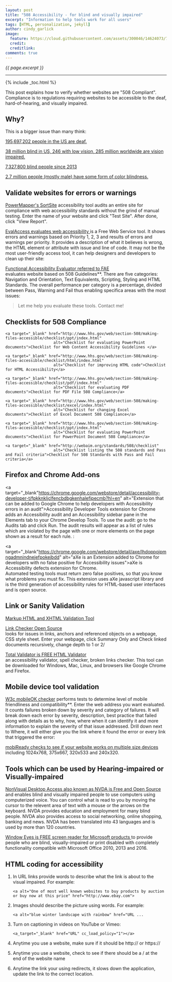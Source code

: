 ```yaml
---
layout: post
title: "508 Accessibility - for blind and visually impaired"
excerpt: "Information to help tools work for all users"
tags: [HTML, personalization, jekyll]
author: cindy_garlick
image:
  feature: https://cloud.githubusercontent.com/assets/300046/14624073/7b96364a-0594-11e6-9643-06decef9dbfd.jpg
  credit: 
  creditlink: 
comments: true
---
```

<i>{{ page.excerpt }}</i>
<hr />

{% include _toc.html %}

This post explains how to verify whether websites are "508 Compliant". 
Compliance is to regulations requiring websites to be accessible to the deaf, hard-of-hearing, and visually impaired.

## Why? #

This is a bigger issue than many think:


   <a target="_blank" href="http://libguides.gallaudet.edu/content.php?pid=119476&sid=1029190" 
                         alt="Statistics of deaf population">195,697,202 people in the US are deaf.</a>

   <a target="_blank" href="http://www.who.int/mediacentre/factsheets/fs282/en/" 
                         alt="38 million blind is statistics for Visually impaired population">38 million blind in US, 246 with low vision, 285 million worldwide are vision impaired.</a>
						 
   <a target="_blank" href="https://nfb.org/blindness-statistics" 
                         alt="Statistics of Blind impaired population">7,327,800 blind people since 2013</a>
						 
   <a target="_blank" href="http://www.colourblindawareness.org/colour-blindness/" 
                         alt="Statistics of color blind population">2.7 million people (mostly male) have some form of color blindness.</a>

## Validate websites for errors or warnings
  
<a target="_blank" href="http://www.powermapper.com/products/sortsite/ads/acc-section-508/?gclid=CMfzl_Lg38wCFVUkgQodQ8YA4A" 
                         alt="SortSite evaluates websites for accessibility">
PowerMapper's SortSite</a> accessibility tool audits an entire site for compliance with web accessibility 
standards without the grind of manual testing. Enter the name of your website and click "Test Site". After done, click "View Report".
   
<a target="_blank" href="http://sipt07.si.ehu.es/evalaccess2/index.html" 
      alt="EvalAccess evaluates a website for Accessibility based on standards compliance.">EvalAccess evaluates web accessibility </a> 
is a Free Web Service tool.  It shows errors and warnings based on Priority 1, 2, 3 and results of errors and warnings per priority. It provides a description of what it believes is wrong,
the HTML element or attribute with issue and line of code.  It may not be the most user-friendly access tool, it can help designers and developers to clean up their site:
   
<a target="_blank" href="https://fae.disability.illinois.edu/anonymous/?Anonymous%20Report=/" 
      alt="Functional Accessibility Evaluator tool evaluates a website for Accessibility based on 508 standards.">Functional Accessibility Evaluator referred to FAE </a>		
evaluates website based on 508 Guidelines**.  There are five categories: Navigation and Orientation, Text Equivalents, Scripting, Styling and HTML Standards.  The overall performance
per category is a percentage, divided between Pass, Warning and Fail thus enabling specifica areas with the most issues:
				 
> Let me help you evaluate these tools. Contact me!


## Checklists for 508 Compliance

    <a target="_blank" href="http://www.hhs.gov/web/section-508/making-files-accessible/checklist/ppt/index.html" 
                         alt="Checklist for evaluating PowerPoint documents">Checklist for Web Content Accessibility Guidelines </a>
   
    <a target="_blank" href="http://www.hhs.gov/web/section-508/making-files-accessible/checklist/html/index.html" 
                         alt="Checklist for improving HTML code">Checklist for HTML Accessibility</a>

    <a target="_blank" href="http://www.hhs.gov/web/section-508/making-files-accessible/checklist/pdf/index.html" 
                         alt="Checklist for evaluating PDF documents">Checklist for PDF File 508 Compliance</a>
						 
    <a target="_blank" href="http://www.hhs.gov/web/section-508/making-files-accessible/checklist/excel/index.html" 
                         alt="Checklist for changing Excel documents">Checklist of Excel Document 508 Compliance</a>			 
						 
    <a target="_blank" href="http://www.hhs.gov/web/section-508/making-files-accessible/checklist/ppt/index.html" 
                         alt="Checklist for evaluating PowerPoint documents">Checklist for PowerPoint Document 508 Compliance</a>
   
    <a target="_blank" href="http://webaim.org/standards/508/checklist" 
                         alt="Checklist listing the 508 standards and Pass and Fail criteria">Checklist for 508 Standards with Pass and Fail criteria</a>
   
## Firefox and Chrome Add-ons

<a target="_blank"https://chrome.google.com/webstore/detail/accessibility-developer-t/fpkknkljclfencbdbgkenhalefipecmb?hl=en" 
                         alt="Extension that can be added to Google Chrome to help developers with Accessibility errors in an audit">Accessibility Developer Tools extension for Chrome </a>
adds an Accessibility audit and an Accessibility sidebar pane in the Elements tab to your Chrome Develop Tools.  To use the audit: go to the Audits tab and click Run.  The audit results will appear
as a list of rules which are violated by the page with one or more elements on the page shown as a result for each rule. :

<a target="_blank"https://chrome.google.com/webstore/detail/axe/lhdoppojpmngadmnindnejefpokejbdd" 
                         alt="aXe is an Extension added to Chrome for developers with no false positive for Accessibility issues">aXe is Accessibility defects extension for Chrome.</a> 		
Automated testing tools must return zero false positives, so that you know what problems you must fix.  This extension uses aXe javascript library 
and is the third generation of accessibility rules for HTML-based user interfaces and is open source.
    				 
   
## Link or Sanity Validation

<a target="_blank" href="https://validator.w3.org/" 
      alt="Checklist for evaluating links on a web page">Markup HTML and XHTML Validation Tool</a>

<a target="_blank" href="https://validator.w3.org/checklink" 
      alt="Checklist for evaluating links on a web page">Link Checker Open Source </a>	  
looks for issues in links, anchors and referenced objects on a webpage, CSS style sheet. Enter your webpage, click Summary Only and Check linked documents recursively, change depth to 1 or 2/
    
<a target="_blank" href="https://www.totalvalidator.com/index.html" 
      alt="Free Tool to check HTML, accessibility validator, spell check, and broken links validator for a website">Total Validator is FREE HTML Validator </a>		
an accessibility validator, spell checker, broken links checker. This tool can be downloaded for Windows, Mac, Linux, and browsers like Google Chrome and Firefox.
    

## Mobile device tool validation

<a target="_blank" href="https://validator.w3.org/mobile/" 
      alt="Tool on checks website for mobile friendliness">W3c mobileOK checker</a>
performs tests to determine level of mobile friendliness and compatibility**. Enter the web address you want evaluated.
It counts failures broken down by severity and category of failures.
It will break down each error by severity, description, best practice that failed along with details as to why, how, where when it can identify it 
and more information to explain the severity of that issue addressed. Drill down next to Where, it will either give you the
link where it found the error or every link that triggered the error: 
    
<a target="_blank" href="http://ready.mobi/" 
      alt="Tool on web that evaluates website for mobile users">mobiReady checks to see if your website works on multiple size devices </a>
including 1024x768, 375x667, 320x533 and 240x320.
    

## Tools which can be used by Hearing-impaired or Visually-impaired

<a target="_blank" href="http://www.nvaccess.org/download/" 
      alt="Free Tool for blind and visually impaired to read text on screen translated into 43 languages in 120 countries">NonVisual Desktop Access also known as NVDA is Free and Open Source </a>
and enables blind and visually impaired people to use computers using computerized voice. You can control what is read to you by moving the cursor to the relevent area of text with a mouse or the arrows on the 
keyboard.  NVDA provides education and employment for many blind people.  NVDA also provides access to social networking, online shopping, banking
and news. NVDA has been translated into 43 languages and is used by more than 120 countries.
    
<a target="_blank" href="http://www.windoweyesforoffice.com/" 
      alt="Window Eyes is a Screen Reader free for Microsoft Office 2010, 2013 and 2016 versions">Window Eyes is FREE screen reader for Microsoft products </a>
to provide people who are blind, visually-impaired or print disabled with completely functionality compatible with Microsoft Office 2010, 2013 and 2016.
    

## HTML coding for accessibility

1. In URL links provide words to describe what the link is about to the visual impaired. For example:

   ```
   <a alt="One of most well known websites to buy products by auction or buy now at this price" href="http://www.ebay.com">
   ```
2. Images should describe the picture using words.  For example:

   ```
   <a alt="blue winter landscape with rainbow" href="URL ...
   ```

2. Turn on captioning in videos on YouTube or Vimeo:

   ```
   <a_target="_blank" href="URL" cc_load_policy="1"></a>
   ```

3. Anytime you use a website, make sure if it should be http:// or https://
4. Anytime you use a website, check to see if there should be a / at the end of the website name
5. Anytime the link your using redirects, it slows down the application, update the link to the correct location.

